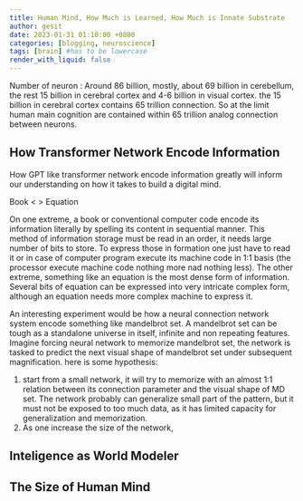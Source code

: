 ```yaml
---
title: Human Mind, How Much is Learned, How Much is Innate Substrate
author: gesit
date: 2023-01-31 01:10:00 +0800
categories: [blogging, neuroscience]
tags: [brain] #has to be lowercase
render_with_liquid: false
---
```


Number of neuron : Around 86 billion, mostly, about 69 billion in cerebellum, the rest 15 billion in cerebral cortex and 4-6 billion in visual cortex. the 15 billion in cerebral cortex contains 65 trillion connection. So at the limit human main cognition are contained within 65 trillion analog connection between neurons.

## How Transformer Network Encode Information

How GPT like transformer network encode information greatly will inform our understanding on how it takes to build a digital mind. 

Book <   > Equation

On one extreme, a book or conventional computer code encode its information literally by spelling its content in sequential manner. This method of information storage must be read in an order, it needs large number of bits to store. To express those in formation one just have to read it or in case of computer program execute its machine code in 1:1 basis (the processor execute machine code nothing more nad nothing less). 
The other extreme, something like an equation is the most dense form of information. Several bits of equation can be expressed into very intricate complex form, although an equation needs more complex machine to express it.

An interesting experiment would be how a neural connection network system encode something like mandelbrot set. A mandelbrot set can be tough as a standalone universe in itself, infinite and non repeating features. Imagine forcing neural network to memorize mandelbrot set, the network is tasked to predict the next visual shape of mandelbrot set under subsequent magnification. here is some hypothesis:
1. start from a small network, it will try to memorize with an almost 1:1 relation between its connection parameter and the visual shape of MD set. The network probably can generalize small part of the pattern, but it must not be exposed to too much data, as it has limited capacity for generalization and memorization.
2. As one increase the size of the network,



## Inteligence as World Modeler
















## The Size of Human Mind




















